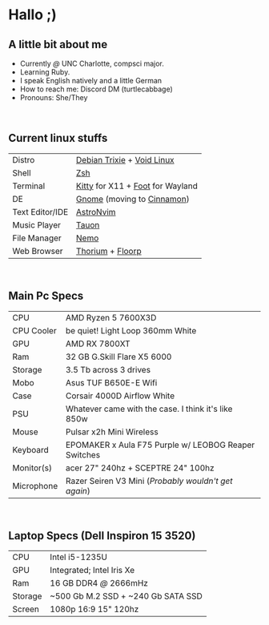 # Hallo ;)

## A little bit about me

- Currently *@* UNC Charlotte, compsci major.
- Learning Ruby.
- I speak English natively and a little German
- How to reach me: Discord DM (turtlecabbage)
- Pronouns: She/They
</br>

## Current linux stuffs

| | |
| --- | --- |
| Distro | [Debian Trixie](https://debian.org/) + [Void Linux](https://voidlinux.org/) |
| Shell | [Zsh](https://www.zsh.org/) |
| Terminal | [Kitty](https://sw.kovidgoyal.net/kitty/) for X11 + [Foot](https://codeberg.org/dnkl/foot) for Wayland |
| DE | [Gnome](https://www.gnome.org/) (moving to [Cinnamon](https://projects.linuxmint.com/cinnamon/)) |
| Text Editor/IDE | [AstroNvim](https://astronvim.com/) |
| Music Player | [Tauon](https://tauonmusicbox.rocks/) |
| File Manager | [Nemo](https://github.com/linuxmint/nemo)|
| Web Browser | [Thorium](https://thorium.rocks/) + [Floorp](https://floorp.app/en-US) |

</br>

## Main Pc Specs

| | |
| --- | --- |
| CPU | AMD Ryzen 5 7600X3D |
| CPU Cooler | be quiet! Light Loop 360mm White |
| GPU | AMD RX 7800XT |
| Ram | 32 GB G.Skill Flare X5 6000 |
| Storage | 3.5 Tb across 3 drives |
| Mobo | Asus TUF B650E-E Wifi |
| Case | Corsair 4000D Airflow White |
| PSU | Whatever came with the case. I think it's like 850w |
| Mouse | Pulsar x2h Mini Wireless |
| Keyboard | EPOMAKER x Aula F75 Purple w/ LEOBOG Reaper Switches |
| Monitor(s) | acer 27" 240hz + SCEPTRE 24" 100hz |
| Microphone | Razer Seiren V3 Mini (*Probably wouldn't get again*) |

</br>

## Laptop Specs (Dell Inspiron 15 3520)

| | |
| --- | --- |
| CPU | Intel i5-1235U |
| GPU | Integrated; Intel Iris Xe |
| Ram | 16 GB DDR4 *@* 2666mHz |
| Storage | ~500 Gb M.2 SSD + ~240 Gb SATA SSD |
| Screen | 1080p 16:9 15" 120hz |

</br>
